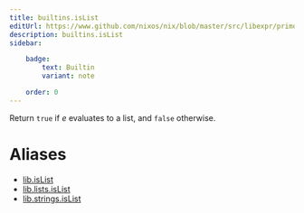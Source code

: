 ```yaml
---
title: builtins.isList
editUrl: https://www.github.com/nixos/nix/blob/master/src/libexpr/primops.cc
description: builtins.isList
sidebar:

    badge:
        text: Builtin
        variant: note

    order: 0
---
```


Return `true` if *e* evaluates to a list, and `false` otherwise.


# Aliases

- [lib.isList](/nix-doc-comments/reference/lib/lib-islist)
- [lib.lists.isList](/nix-doc-comments/reference/lib/lists/lib-lists-islist)
- [lib.strings.isList](/nix-doc-comments/reference/lib/strings/lib-strings-islist)


